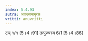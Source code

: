```yaml
---
index: 5.4.93
sutra: अग्राख्यायामुरसः
vritti: anuvritti
---
```


 टच् १/१ [5।4।91] तत्पुरुषस्य 6/1 [5।4।86]